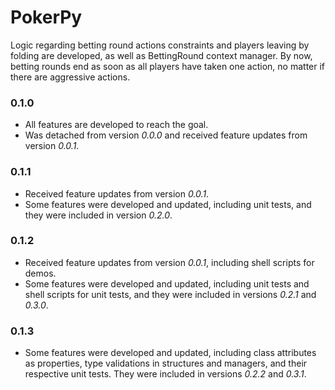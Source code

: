 # PokerPy
Logic regarding betting round actions constraints and players leaving by folding are developed, as well as BettingRound context manager. By now, betting rounds end as soon as all players have taken one action, no matter if there are aggressive actions.

### 0.1.0
- All features are developed to reach the goal.
- Was detached from version *0.0.0* and received feature updates from version *0.0.1*.

### 0.1.1
- Received feature updates from version *0.0.1*.
- Some features were developed and updated, including unit tests, and they were included in version *0.2.0*.

### 0.1.2
- Received feature updates from version *0.0.1*, including shell scripts for demos.
- Some features were developed and updated, including unit tests and shell scripts for unit tests, and they were included in versions *0.2.1* and *0.3.0*.

### 0.1.3
- Some features were developed and updated, including class attributes as properties, type validations in structures and managers, and their respective unit tests. They were included in versions *0.2.2* and *0.3.1*.